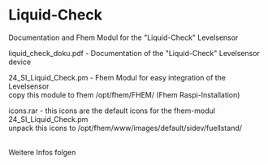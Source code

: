 # Liquid-Check
Documentation and Fhem Modul for the "Liquid-Check" Levelsensor
<p>
liquid_check_doku.pdf       <tab>- Documentation of the "Liquid-Check" Levelsensor device
<p>  
24_SI_Liquid_Check.pm       - Fhem Modul for easy integration of the Levelsensor<br>
  copy this module to fhem /opt/fhem/FHEM/  (Fhem Raspi-Installation)
<p>  
icons.rar                   - this icons are the default icons for the fhem-modul 24_SI_Liquid_Check.pm<br>
  unpack this icons to /opt/fhem/www/images/default/sidev/fuellstand/                              
<p>
<br>
Weitere Infos folgen